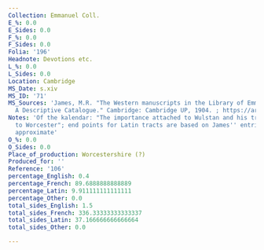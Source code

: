 ```yaml
---
Collection: Emmanuel Coll.
E_%: 0.0
E_Sides: 0.0
F_%: 0.0
F_Sides: 0.0
Folia: '196'
Headnote: Devotions etc.
L_%: 0.0
L_Sides: 0.0
Location: Cambridge
MS_Date: s.xiv
MS_ID: '71'
MS_Sources: 'James, M.R. "The Western manuscripts in the Library of Emmanuel College:
  A Descriptive Catalogue." Cambridge: Cambridge UP, 1904. ; https://archive.org/stream/westernmanuscrip00emmauoft#page/n0/mode/2up'
Notes: 'Of the kalendar: "The importance attached to Wulstan and his tradition points
  to Worcester"; end points for Latin tracts are based on James'' entries and therefore
  approximate'
O_%: 0.0
O_Sides: 0.0
Place_of_production: Worcestershire (?)
Produced_for: ''
Reference: '106'
percentage_English: 0.4
percentage_French: 89.6888888888889
percentage_Latin: 9.911111111111111
percentage_Other: 0.0
total_sides_English: 1.5
total_sides_French: 336.33333333333337
total_sides_Latin: 37.166666666666664
total_sides_Other: 0.0

---
```


